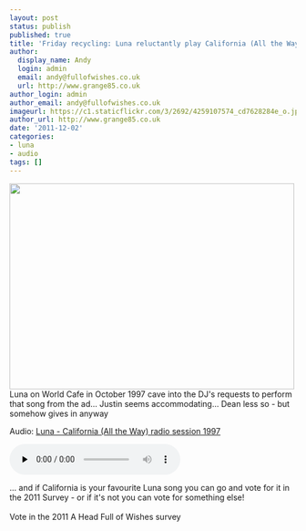 ```yaml
---
layout: post
status: publish
published: true
title: 'Friday recycling: Luna reluctantly play California (All the Way)'
author:
  display_name: Andy
  login: admin
  email: andy@fullofwishes.co.uk
  url: http://www.grange85.co.uk
author_login: admin
author_email: andy@fullofwishes.co.uk
imageurl: https://c1.staticflickr.com/3/2692/4259107574_cd7628284e_o.jpg
author_url: http://www.grange85.co.uk
date: '2011-12-02'
categories:
- luna
- audio
tags: []
---
```

<p><a href="http://www.flickr.com/photos/dlemieux/4259107574/" title="Untitled by dlemieux, on Flickr"><img class="aligncenter" src="https://farm3.staticflickr.com/2692/4259107574_0e9269151e.jpg" width="500" height="361" alt=""></a><br />
Luna on World Cafe in October 1997 cave into the DJ's requests to perform that song from the ad... Justin seems accommodating... Dean less so - but somehow gives in anyway</p>

<div class="well"><p class="audio">Audio: <a href="https://media.fullofwishes.co.uk/02-luna/audio/03-luna-california-all-the-way.mp3">Luna - California (All the Way) radio session 1997</a></p><audio controls="controls" preload="none" src="https://media.fullofwishes.co.uk/02-luna/audio/03-luna-california-all-the-way.mp3"></audio></div>

<p>... and if California is your favourite Luna song you can go and vote for it in the 2011 Survey - or if it's not you can vote for something else!<br />
<span class="removed_link" title="https://www.fullofwishes.co.uk/database/limesurvey/index.php?sid=58458&lang=en"><br />
Vote in the 2011 A Head Full of Wishes survey</span></p>

